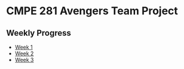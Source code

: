 # CMPE 281 Avengers Team Project

## Weekly Progress

* [Week 1](https://github.com/nguyensjsu/fa18-281-avengers/blob/master/Team%20Meetings%20Log/Team_Meeting_%231.md)
* [Week 2](https://github.com/nguyensjsu/fa18-281-avengers/blob/master/Team%20Meetings%20Log/Team_Meeting_%232.md)
* [Week 3](https://github.com/nguyensjsu/fa18-281-avengers/blob/master/Team%20Meetings%20Log/Team_meeting_3.md)
